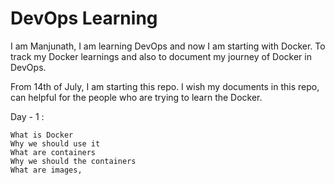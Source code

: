 # DevOps Learning   


I am Manjunath, I am learning DevOps and now I am starting with Docker. To track my Docker learnings and also to document my journey of Docker in DevOps. 

From 14th of July, I am starting this repo. I wish my documents in this repo, can helpful for the people who are trying to learn the Docker. 

Day - 1 :

    What is Docker 
    Why we should use it
    What are containers
    Why we should the containers
    What are images, 
